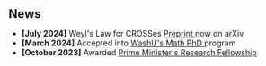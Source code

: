 <h1 id="news"></h1>

<h2 style="margin: 60px 0px 10px;">News</h2>
<ul>
  
<li><strong>[July 2024]</strong> Weyl's Law for CROSSes <a href = "https://arxiv.org/abs/2407.05274"> Preprint </a> now on arXiv </li>
<li><strong>[March 2024]</strong> Accepted into <a href ="https://math.wustl.edu/graduate">WashU's Math PhD </a> program </li>
<li><strong>[October 2023]</strong> Awarded <a href ="https://www.pmrf.in">Prime Minister's Research Fellowship</a></li> 

</ul>
